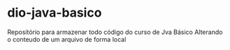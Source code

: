# dio-java-basico
Repositório para armazenar todo código do curso de Jva Básico 
Alterando o conteudo de um arquivo de forma local 
